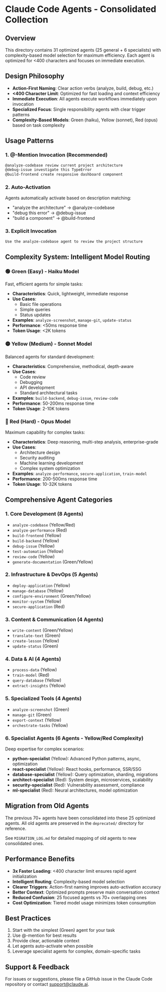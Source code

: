 # Claude Code Agents - Consolidated Collection

## Overview

This directory contains 31 optimized agents (25 general + 6 specialists) with complexity-based model selection for maximum efficiency. Each agent is optimized for <400 characters and focuses on immediate execution.

## Design Philosophy

- **Action-First Naming**: Clear action verbs (analyze, build, debug, etc.)
- **<400 Character Limit**: Optimized for fast loading and context efficiency
- **Immediate Execution**: All agents execute workflows immediately upon invocation
- **Specialized Focus**: Single responsibility agents with clear trigger patterns
- **Complexity-Based Models**: Green (haiku), Yellow (sonnet), Red (opus) based on task complexity

## Usage Patterns

### 1. @-Mention Invocation (Recommended)
```bash
@analyze-codebase review current project architecture
@debug-issue investigate this TypeError
@build-frontend create responsive dashboard component
```

### 2. Auto-Activation
Agents automatically activate based on description matching:
- "analyze the architecture" → @analyze-codebase
- "debug this error" → @debug-issue
- "build a component" → @build-frontend

### 3. Explicit Invocation
```bash
Use the analyze-codebase agent to review the project structure
```

## Complexity System: Intelligent Model Routing

### 🟢 Green (Easy) - Haiku Model
Fast, efficient agents for simple tasks:
- **Characteristics**: Quick, lightweight, immediate response
- **Use Cases**: 
  - Basic file operations
  - Simple queries
  - Status updates
- **Examples**: `analyze-screenshot`, `manage-git`, `update-status`
- **Performance**: <50ms response time
- **Token Usage**: <2K tokens

### 🟡 Yellow (Medium) - Sonnet Model  
Balanced agents for standard development:
- **Characteristics**: Comprehensive, methodical, depth-aware
- **Use Cases**:
  - Code review
  - Debugging
  - API development
  - Standard architectural tasks
- **Examples**: `build-backend`, `debug-issue`, `review-code`
- **Performance**: 50-200ms response time
- **Token Usage**: 2-10K tokens

### 🔴 Red (Hard) - Opus Model
Maximum capability for complex tasks:
- **Characteristics**: Deep reasoning, multi-step analysis, enterprise-grade
- **Use Cases**:
  - Architecture design
  - Security auditing
  - Machine learning development
  - Complex system optimization
- **Examples**: `analyze-performance`, `secure-application`, `train-model`
- **Performance**: 200-500ms response time
- **Token Usage**: 10-32K tokens

## Comprehensive Agent Categories

### 1. Core Development (8 Agents)
- `analyze-codebase` (Yellow/Red)
- `analyze-performance` (Red)
- `build-frontend` (Yellow)
- `build-backend` (Yellow)
- `debug-issue` (Yellow)
- `test-automation` (Yellow)
- `review-code` (Yellow)
- `generate-documentation` (Green/Yellow)

### 2. Infrastructure & DevOps (5 Agents)
- `deploy-application` (Yellow)
- `manage-database` (Yellow)
- `configure-environment` (Green/Yellow)
- `monitor-system` (Yellow)
- `secure-application` (Red)

### 3. Content & Communication (4 Agents)
- `write-content` (Green/Yellow)
- `translate-text` (Green)
- `create-lesson` (Yellow)
- `update-status` (Green)

### 4. Data & AI (4 Agents)
- `process-data` (Yellow)
- `train-model` (Red)
- `query-database` (Yellow)
- `extract-insights` (Yellow)

### 5. Specialized Tools (4 Agents)
- `analyze-screenshot` (Green)
- `manage-git` (Green)
- `export-context` (Yellow)
- `orchestrate-tasks` (Yellow)

### 6. Specialist Agents (6 Agents - Yellow/Red Complexity)
Deep expertise for complex scenarios:
- **python-specialist** (Yellow): Advanced Python patterns, async, optimization
- **react-specialist** (Yellow): React hooks, performance, SSR/SSG
- **database-specialist** (Yellow): Query optimization, sharding, migrations
- **architect-specialist** (Red): System design, microservices, scalability
- **security-specialist** (Red): Vulnerability assessment, compliance
- **ml-specialist** (Red): Neural architectures, model optimization

## Migration from Old Agents

The previous 70+ agents have been consolidated into these 25 optimized agents. All old agents are preserved in the `deprecated/` directory for reference.

See `MIGRATION_LOG.md` for detailed mapping of old agents to new consolidated ones.

## Performance Benefits

- **3x Faster Loading**: <400 character limit ensures rapid agent initialization
- **Intelligent Routing**: Complexity-based model selection
- **Clearer Triggers**: Action-first naming improves auto-activation accuracy  
- **Better Context**: Optimized prompts preserve main conversation context
- **Reduced Confusion**: 25 focused agents vs 70+ overlapping ones
- **Cost Optimization**: Tiered model usage minimizes token consumption

## Best Practices

1. Start with the simplest (Green) agent for your task
2. Use @-mention for best results
3. Provide clear, actionable context
4. Let agents auto-activate when possible
5. Leverage specialist agents for complex, domain-specific tasks

## Support & Feedback

For issues or suggestions, please file a GitHub issue in the Claude Code repository or contact support@claude.ai.